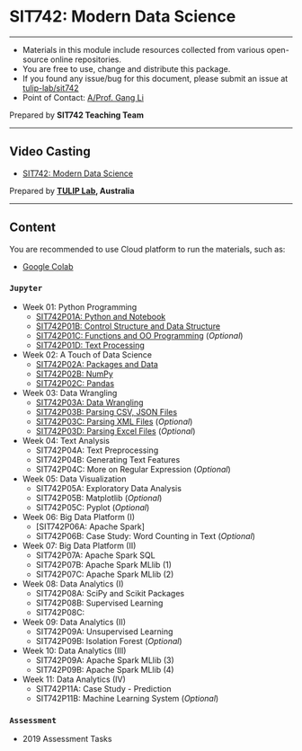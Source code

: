 # SIT742: Modern Data Science 

---
- Materials in this module include resources collected from various open-source online repositories.
- You are free to use, change and distribute this package.
- If you found any issue/bug for this document, please submit an issue at [tulip-lab/sit742](https://github.com/tulip-lab/sit742/issues)
- Point of Contact: [A/Prof. Gang Li](https://github.com/tuliplab)

Prepared by **SIT742 Teaching Team**

---

## Video Casting

- [SIT742: Modern Data Science](https://www.youtube.com/channel/UCa4FyLtoc_2cNFOVT6bSMLQ)  

Prepared by **[TULIP Lab](http://www.tulip.org.au), Australia**

---

## Content

You are recommended to use Cloud platform to run the materials, such as:

- [Google Colab](http://colab.research.google.com)

### `Jupyter`

* Week 01: Python Programming
  * [SIT742P01A: Python and Notebook](Jupyter/SIT742P01A-Python.ipynb)
  * [SIT742P01B: Control Structure and Data Structure](Jupyter/SIT742P01B-ControlAdvData.ipynb)
  * [SIT742P01C: Functions and OO Programming](Jupyter/SIT742P01C-FunctionOO.ipynb)  (*Optional*)
  * [SIT742P01D: Text Processing](Jupyter/SIT742P01D-TextProcess.ipynb)
* Week 02: A Touch of Data Science
  * [SIT742P02A: Packages and Data](Jupyter/SIT742P02A-PackagesAndData.ipynb)
  * [SIT742P02B: NumPy](Jupyter/SIT742P02B-StructuredDataNumPy.ipynb)
  * [SIT742P02C: Pandas](Jupyter/SIT742P02C-OperationsinPandas.ipynb)
* Week 03: Data Wrangling
  * [SIT742P03A: Data Wrangling](Jupyter/SIT742P03A-DataWrangling.ipynb)
  * [SIT742P03B: Parsing CSV, JSON Files](Jupyter/SIT742P03B-ParsingCSVJSONFiles.ipynb)
  * [SIT742P03C: Parsing XML Files](Jupyter/SIT742P03C-ParsingXMLFiles.ipynb)  (*Optional*)
  * [SIT742P03D: Parsing Excel Files](Jupyter/SIT742P03D-ParsingExcelFiles.ipynb)  (*Optional*)
* Week 04: Text Analysis
  * SIT742P04A: Text Preprocessing
  * SIT742P04B: Generating Text Features 
  * SIT742P04C: More on Regular Expression  (*Optional*)
* Week 05: Data Visualization
  * SIT742P05A: Exploratory Data Analysis
  * SIT742P05B: Matplotlib  (*Optional*)
  * SIT742P05C: Pyplot  (*Optional*)
* Week 06: Big Data Platform (I)
  * [SIT742P06A: Apache Spark]
  * SIT742P06B: Case Study: Word Counting in Text  (*Optional*)
* Week 07: Big Data Platform (II)
  * SIT742P07A: Apache Spark SQL
  * SIT742P07B: Apache Spark MLlib (1)
  * SIT742P07C: Apache Spark MLlib (2)
* Week 08: Data Analytics (I)
  * SIT742P08A: SciPy and Scikit Packages
  * SIT742P08B: Supervised Learning
  * SIT742P08C: 
* Week 09: Data Analytics (II)
  * SIT742P09A: Unsupervised Learning
  * SIT742P09B: Isolation Forest  (*Optional*)
* Week 10: Data Analytics (III)
  * SIT742P09A: Apache Spark MLlib (3)
  * SIT742P09B: Apache Spark MLlib (4)
* Week 11: Data Analytics (IV)
  * SIT742P11A: Case Study - Prediction
  * SIT742P11B: Machine Learning System (*Optional*)
  

### `Assessment` 

* 2019 Assessment Tasks 